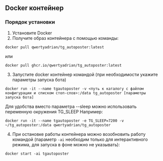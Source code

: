 ## Docker контейнер
### Порядок установки
1. Установите Docker
2. Получите образ контейнера с помощью команды:
```shell script
docker pull qwertyadrian/tg_autoposter:latest
```
или
```shell script
docker pull ghcr.io/qwertyadrian/tg_autoposter:latest
```
3. Запустите docker контейнер командой (при необходимости укажите параметры запуска бота)
```shell script
docker run -it --name tgautoposter -v <путь к каталогу с файлом конфигурации и списком стоп-слов>:/data tg_autoposter [параметры запуска бота]
```
Для удобства вместо параметра --sleep можно использовать переменную окружения TG_SLEEP
Например:
```shell
docker run -it --name tgautoposter -e TG_SLEEP=7200 -v ~/tg_autoposter:/data qwertyadrian/tg_autoposter
```
4. При остановке работы контейнера можно возобновить работу командой (параметр `-ai` необходим только для интерактивного режима, для запуска в фоне можно не указывать):
```shell script
docker start -ai tgautoposter
```
